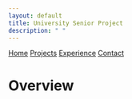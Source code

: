 ```yaml
---
layout: default
title: University Senior Project
description: " "
---
```


<div class="navigation-container">
    <div class="navigation">
            <a href="../../">Home</a>
            <a href="../projects.html">Projects</a>
            <a href="../experience.html">Experience</a>
            <a href="../contact.html">Contact</a>
    </div>
</div>

# Overview
